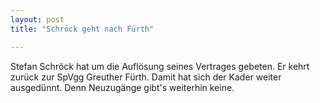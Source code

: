 ```yaml
---
layout: post
title: "Schröck geht nach Fürth"

---
```


Stefan Schröck hat um die Auflösung seines Vertrages gebeten. Er kehrt zurück zur SpVgg Greuther Fürth. Damit hat sich der Kader weiter ausgedünnt. Denn Neuzugänge gibt's weiterhin keine.


